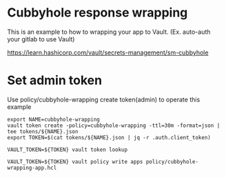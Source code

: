 Cubbyhole response wrapping
===

This is an example to how to wrapping your app to Vault. (Ex. auto-auth your gitlab to use Vault)

https://learn.hashicorp.com/vault/secrets-management/sm-cubbyhole

# Set admin token

Use policy/cubbyhole-wrapping create token(admin) to operate this example

```
export NAME=cubbyhole-wrapping
vault token create -policy=cubbyhole-wrapping -ttl=30m -format=json | tee tokens/${NAME}.json
export TOKEN=$(cat tokens/${NAME}.json | jq -r .auth.client_token)

VAULT_TOKEN=${TOKEN} vault token lookup
```

```
VAULT_TOKEN=${TOKEN} vault policy write apps policy/cubbyhole-wrapping-app.hcl
```
